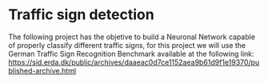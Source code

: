 # Traffic sign detection

The following project has the objetive to build a Neuronal Network capable of properly classify different traffic signs, for this project we will use the German Traffic Sign Recognition Benchmark available at the following link: https://sid.erda.dk/public/archives/daaeac0d7ce1152aea9b61d9f1e19370/published-archive.html 
